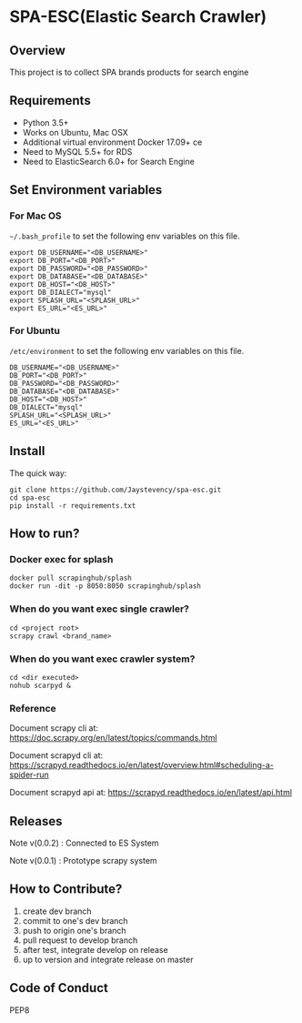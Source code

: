 # SPA-ESC(Elastic Search Crawler)

## Overview

This project is to collect SPA brands products for search engine

## Requirements

* Python 3.5+
* Works on Ubuntu, Mac OSX
* Additional virtual environment Docker 17.09+ ce
* Need to MySQL 5.5+ for RDS
* Need to ElasticSearch 6.0+ for Search Engine


## Set Environment variables

### For Mac OS

`~/.bash_profile` to set the following env variables on this file.

    export DB_USERNAME="<DB_USERNAME>"
    export DB_PORT="<DB_PORT>"
    export DB_PASSWORD="<DB_PASSWORD>"
    export DB_DATABASE="<DB_DATABASE>"
    export DB_HOST="<DB_HOST>"
    export DB_DIALECT="mysql"
    export SPLASH_URL="<SPLASH_URL>"
    export ES_URL="<ES_URL>"
    
### For Ubuntu

`/etc/environment` to set the following env variables on this file. 

    DB_USERNAME="<DB_USERNAME>"
    DB_PORT="<DB_PORT>"
    DB_PASSWORD="<DB_PASSWORD>"
    DB_DATABASE="<DB_DATABASE>"
    DB_HOST="<DB_HOST>"
    DB_DIALECT="mysql"
    SPLASH_URL="<SPLASH_URL>"
    ES_URL="<ES_URL>"

## Install

The quick way:

    git clone https://github.com/Jaystevency/spa-esc.git
    cd spa-esc
    pip install -r requirements.txt

## How to run?

### Docker exec for splash 

    docker pull scrapinghub/splash
    docker run -dit -p 8050:8050 scrapinghub/splash
    
### When do you want exec single crawler?
    
    cd <project root>
    scrapy crawl <brand_name>

### When do you want exec crawler system?

    cd <dir executed>
    nohub scarpyd &
    
### Reference 

Document scrapy cli at: https://doc.scrapy.org/en/latest/topics/commands.html

Document scrapyd cli at: https://scrapyd.readthedocs.io/en/latest/overview.html#scheduling-a-spider-run

Document scrapyd api at: https://scrapyd.readthedocs.io/en/latest/api.html

## Releases

Note v(0.0.2) : Connected to ES System

Note v(0.0.1) : Prototype scrapy system

## How to Contribute?

1. create dev branch
2. commit to one's dev branch
3. push to origin one's branch  
4. pull request to develop branch
5. after test, integrate develop on release
6. up to version and integrate release on master

## Code of Conduct

PEP8
